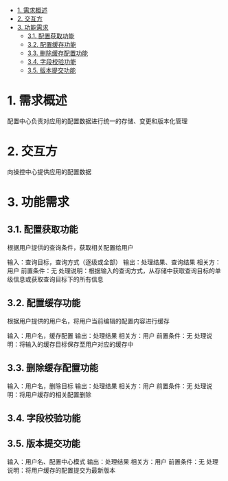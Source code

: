 <!-- TOC -->

- [1. 需求概述](#1-需求概述)
- [2. 交互方](#2-交互方)
- [3. 功能需求](#3-功能需求)
  - [3.1. 配置获取功能](#31-配置获取功能)
  - [3.2. 配置缓存功能](#32-配置缓存功能)
  - [3.3. 删除缓存配置功能](#33-删除缓存配置功能)
  - [3.4. 字段校验功能](#34-字段校验功能)
  - [3.5. 版本提交功能](#35-版本提交功能)

<!-- /TOC -->

# 1. 需求概述

配置中心负责对应用的配置数据进行统一的存储、变更和版本化管理

# 2. 交互方

向操控中心提供应用的配置数据

# 3. 功能需求

## 3.1. 配置获取功能

根据用户提供的查询条件，获取相关配置给用户

输入：查询目标，查询方式（逐级或全部）
输出：处理结果、查询结果
相关方：用户
前置条件：无
处理说明：根据输入的查询方式，从存储中获取查询目标的单级信息或获取查询目标下的所有信息

## 3.2. 配置缓存功能

根据用户提供的用户名，将用户当前编辑的配置内容进行缓存

输入：用户名，缓存配置
输出：处理结果
相关方：用户
前置条件：无
处理说明：将输入的缓存目标保存至用户对应的缓存中

## 3.3. 删除缓存配置功能

输入：用户名，删除目标
输出：处理结果
相关方：用户
前置条件：无
处理说明：将用户缓存的相关配置删除

## 3.4. 字段校验功能

## 3.5. 版本提交功能

输入：用户名、配置中心模式
输出：处理结果
相关方：用户
前置条件：无
处理说明：将用户缓存的配置提交为最新版本
